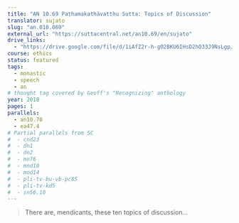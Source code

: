 ```yaml
---
title: "AN 10.69 Paṭhamakathāvatthu Sutta: Topics of Discussion"
translator: sujato
slug: "an.010.069"
external_url: "https://suttacentral.net/an10.69/en/sujato"
drive_links:
  - "https://drive.google.com/file/d/1iAfZ2r-h-gO2BKU6IHsD2hO33J9NsLgp/view?usp=drivesdk"
course: ethics
status: featured
tags:
  - monastic
  - speech
  - an
# thought tag covered by Geoff's "Recognizing" anthology
year: 2018
pages: 1
parallels:
  - an10.70
  - ea47.4
# Partial parallels from SC
#  - cnd23
#  - dn1
#  - dn2
#  - mn76
#  - mnd10
#  - mnd14
#  - pli-tv-bu-vb-pc85
#  - pli-tv-kd5
#  - sn56.10
---
```


> There are, mendicants, these ten topics of discussion...
